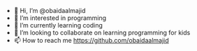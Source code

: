 - 👋 Hi, I’m @obaidaalmajid
- 👀 I’m interested in programming
- 🌱 I’m currently learning coding
- 💞️ I’m looking to collaborate on learning programming for kids
- 📫 How to reach me https://github.com/obaidaalmajid

<!---
obaidaalmajid/obaidaalmajid is a ✨ special ✨ repository because its `README.md` (this file) appears on your GitHub profile.
You can click the Preview link to take a look at your changes.
--->
